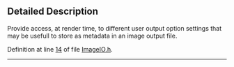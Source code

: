 ## Detailed Description

Provide access, at render time, to different user output option settings that may be usefull to store as metadata in an image output file.

Definition at line <a href="ImageIO_8h-source.md#l00014" class="el">14</a> of file <a href="ImageIO_8h-source.md" class="el">ImageIO.h</a>.

------------------------------------------------------------------------

